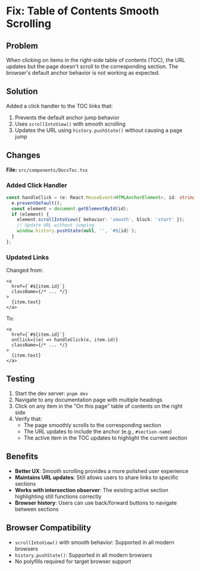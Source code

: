 # Fix: Table of Contents Smooth Scrolling

## Problem

When clicking on items in the right-side table of contents (TOC), the URL updates but the page doesn't scroll to the corresponding section. The browser's default anchor behavior is not working as expected.

## Solution

Added a click handler to the TOC links that:
1. Prevents the default anchor jump behavior
2. Uses `scrollIntoView()` with smooth scrolling
3. Updates the URL using `history.pushState()` without causing a page jump

## Changes

**File:** `src/components/DocsToc.tsx`

### Added Click Handler

```typescript
const handleClick = (e: React.MouseEvent<HTMLAnchorElement>, id: string) => {
  e.preventDefault();
  const element = document.getElementById(id);
  if (element) {
    element.scrollIntoView({ behavior: 'smooth', block: 'start' });
    // Update URL without jumping
    window.history.pushState(null, '', `#${id}`);
  }
};
```

### Updated Links

Changed from:
```tsx
<a
  href={`#${item.id}`}
  className={/* ... */}
>
  {item.text}
</a>
```

To:
```tsx
<a
  href={`#${item.id}`}
  onClick={(e) => handleClick(e, item.id)}
  className={/* ... */}
>
  {item.text}
</a>
```

## Testing

1. Start the dev server: `pnpm dev`
2. Navigate to any documentation page with multiple headings
3. Click on any item in the "On this page" table of contents on the right side
4. Verify that:
   - The page smoothly scrolls to the corresponding section
   - The URL updates to include the anchor (e.g., `#section-name`)
   - The active item in the TOC updates to highlight the current section

## Benefits

- **Better UX**: Smooth scrolling provides a more polished user experience
- **Maintains URL updates**: Still allows users to share links to specific sections
- **Works with intersection observer**: The existing active section highlighting still functions correctly
- **Browser history**: Users can use back/forward buttons to navigate between sections

## Browser Compatibility

- `scrollIntoView()` with smooth behavior: Supported in all modern browsers
- `history.pushState()`: Supported in all modern browsers
- No polyfills required for target browser support
